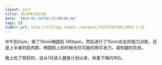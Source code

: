 ```yaml
---
layout: post
title: 2014年1月23日
date: '2014-01-24T20:13:00+08:00'
tags: []
tumblr_url: http://fitlogs.tumblr.com/post/74376787249/2014-1-23
---
```

中午到Gym，做了15min椭圆机 140bpm。然后进行了15min左右的阻力训练，还是上半身的肌肉群。椭圆机上的时候也尽可能的用手发力，减轻腿的负担。

晚上吃了顿好的，自从1月进入健身计划以来，体重下降约1KG。
